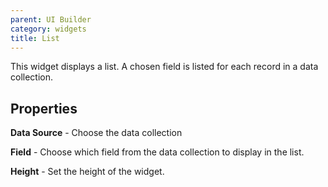 ```yaml
---
parent: UI Builder
category: widgets
title: List
---
```


This widget displays a list. A chosen field is listed for each record in a data collection.

## Properties

**Data Source** - Choose the data collection

**Field** - Choose which field from the data collection to display in the list.

**Height** - Set the height of the widget.
